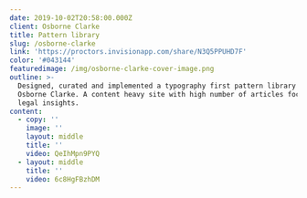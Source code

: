 ```yaml
---
date: 2019-10-02T20:58:00.000Z
client: Osborne Clarke
title: Pattern library
slug: /osborne-clarke
link: 'https://proctors.invisionapp.com/share/N3Q5PPUHD7F'
color: '#043144'
featuredimage: /img/osborne-clarke-cover-image.png
outline: >-
  Designed, curated and implemented a typography first pattern library for
  Osborne Clarke. A content heavy site with high number of articles focusing on
  legal insights.
content:
  - copy: ''
    image: ''
    layout: middle
    title: ''
    video: QeIhMpn9PYQ
  - layout: middle
    title: ''
    video: 6c8HgFBzhDM
---
```


